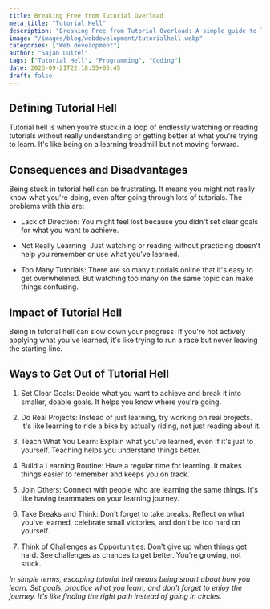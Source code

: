 ```yaml
---
title: Breaking Free from Tutorial Overload
meta_title: "Tutorial Hell"
description: "Breaking Free from Tutorial Overload: A simple guide to learning successfully and stop being on a learning treadmill but not moving forward"
image: "/images/blog/webdevelopment/tutorialhell.webp"
categories: ["Web development"]
author: "Sajan Luitel"
tags: ["Tutorial Hell", "Programming", "Coding"]
date: 2023-09-21T22:18:55+05:45
draft: false
---
```


## Defining Tutorial Hell

Tutorial hell is when you're stuck in a loop of endlessly watching or reading tutorials without really understanding or getting better at what you're trying to learn. It's like being on a learning treadmill but not moving forward.

## Consequences and Disadvantages

Being stuck in tutorial hell can be frustrating. It means you might not really know what you're doing, even after going through lots of tutorials. The problems with this are:

- Lack of Direction: You might feel lost because you didn't set clear goals for what you want to achieve.
  
- Not Really Learning: Just watching or reading without practicing doesn't help you remember or use what you've learned.

- Too Many Tutorials: There are so many tutorials online that it's easy to get overwhelmed. But watching too many on the same topic can make things confusing.

## Impact of Tutorial Hell

Being in tutorial hell can slow down your progress. If you're not actively applying what you've learned, it's like trying to run a race but never leaving the starting line.

## Ways to Get Out of Tutorial Hell

1. Set Clear Goals: Decide what you want to achieve and break it into smaller, doable goals. It helps you know where you're going.

2. Do Real Projects: Instead of just learning, try working on real projects. It's like learning to ride a bike by actually riding, not just reading about it.

3. Teach What You Learn: Explain what you've learned, even if it's just to yourself. Teaching helps you understand things better.

4. Build a Learning Routine: Have a regular time for learning. It makes things easier to remember and keeps you on track.

5. Join Others: Connect with people who are learning the same things. It's like having teammates on your learning journey.

6. Take Breaks and Think: Don't forget to take breaks. Reflect on what you've learned, celebrate small victories, and don't be too hard on yourself.

7. Think of Challenges as Opportunities: Don't give up when things get hard. See challenges as chances to get better. You're growing, not stuck.

*In simple terms, escaping tutorial hell means being smart about how you learn. Set goals, practice what you learn, and don't forget to enjoy the journey. It's like finding the right path instead of going in circles.*
